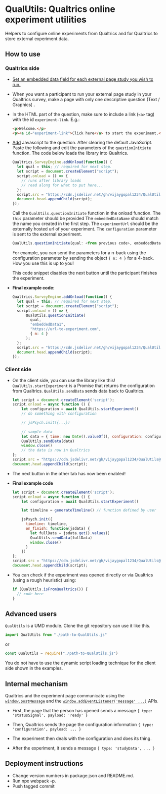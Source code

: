 # QualUtils: Qualtrics online experiment utilities

Helpers to configure online experiments from Qualtrics and for Qualtrics to store external experiment data.

## How to use


### Qualtrics side

- [Set an embedded data field for each external page study you wish to
  run.](https://www.qualtrics.com/support/survey-platform/survey-module/survey-flow/standard-elements/embedded-data#CreatingAnEmbeddedDataElement)

- When you want a participant to run your external page study in your Qualtrics
  survey, make a page with only one descriptive question (Text / Graphics) .

- In the HTML part of the question, make sure to include a link (`<a>` tag)
  with the id `experiment-link`. E.g.: 

    ```html
    <p>Welcome.</p>
    <p><a id="experiment-link">Click here</a> to start the experiment.</p>
    ```

- [Add](https://www.qualtrics.com/support/survey-platform/survey-module/question-options/add-javascript/)
  Javascript to the question. After clearing the default JavaScript. Paste the
  following and edit the parameters of the `questionInitiate` function. The
  code below loads the library into Qualtrics.

    ```javascript
    Qualtrics.SurveyEngine.addOnload(function() {
      let qual = this; // required for next step.
      let script = document.createElement("script");
      script.onload = () => {
        // runs after library loads
        // read along for what to put here...
      };
      script.src = "https://cdn.jsdelivr.net/gh/vijaygopal1234/QualUtils@0.1.6/dist/QualUtils-0.1.6.js";
      document.head.appendChild(script);
    });
    ```

    Call the `QualUtils.questionInitiate` function in the onload function. The `this` parameter should be provided  The
    `embeddedDataName` should match the name you created in the first step. The
    `experimentUrl` should be the externally hosted url of your experiment. The
    `configuration` parameter is sent to the external experiment.

    ```javascript
    QualUtils.questionInitiate(qual: <from previous code>, embeddedDataName: String, experimentUrl: String, configuration: <Any Javascript Object>)
    ```

    For example, you can send the parameters for a n-back using the
    configuration parameter by sending the object `{ n: 4 }` for a 4-back. How
    you use this is up to you!

    This code snippet disables the next button until the participant finishes the experiment.

- **Final example code**:
   
    ```javascript
    Qualtrics.SurveyEngine.addOnload(function() {
      let qual = this; // required for next step.
      let script = document.createElement("script");
      script.onload = () => {
          QualUtils.questionInitiate(
            qual,
            "embeddedData1",
            "https://url-to-experiment.com",
            { n: 4 }
          );
      };
      script.src = "https://cdn.jsdelivr.net/gh/vijaygopal1234/QualUtils@0.1.6/dist/QualUtils-0.1.6.js";
      document.head.appendChild(script);
    });
    ```

### Client side

- On the client side, you can use the library like this! `QualUtils.startExperiment` is a Promise that returns the configuration from Qualtrics. `QualUtils.sendData` sends data back to Qualtrics.

    ```javascript
    let script = document.createElement('script');
    script.onload = async function () {
        let configuration = await QualUtils.startExperiment()
        // do something with configuration

        // jsPsych.init({...})
        
        // sample data
        let data = { time: new Date().valueOf(), configuration: configuration }
        QualUtils.sendData(data)
        window.close()
        // the data is now in Qualtrics
    };
    script.src = "https://cdn.jsdelivr.net/gh/vijaygopal1234/QualUtils@0.1.6/dist/QualUtils-0.1.6.js";
    document.head.appendChild(script);
    ```

- The next button in the other tab has now been enabled!

- **Final example code**

    ```javascript
    let script = document.createElement('script');
    script.onload = async function () {
        let configuration = await QualUtils.startExperiment()

        let timeline = generateTimeline() // function defined by user

        jsPsych.init({
          timeline: timeline,
          on_finish: function(jsdata) {
            let fullData = jsdata.get().values()
            QualUtils.sendData(fullData)
            window.close()
          }
        })
    };
    script.src = "https://cdn.jsdelivr.net/gh/vijaygopal1234/QualUtils@0.1.6/dist/QualUtils-0.1.6.js";
    document.head.appendChild(script);
    ```

- You can check if the experiment was opened directly or via Qualtrics (using a rough heuristic) using:

    ```javascript
    if (QualUtils.isFromQualtrics()) {
      // code here
    }
    ```

## Advanced users

`QualUtils` is a UMD module. Clone the git repository can use it like this.

```javascript
import QualUtils from "./path-to-QualUtils.js"
```

or 

```javascript
const QualUtils = require("./path-to-QualUtils.js")
```

You do not have to use the dynamic script loading technique for the client side shown in the examples.

## Internal mechanism

Qualtrics and the experiment page communicate using the
[`window.postMessage`](https://developer.mozilla.org/en-US/docs/Web/API/Window/postMessage)
and the [`window.addEventListener('message' ...)`](https://developer.mozilla.org/en-US/docs/Web/API/Window/postMessage#The_dispatched_event)
APIs.

- First, the page that the person has opened sends a message `{ type: 'statusSignal', payload: 'ready' }`

- Then, Qualtrics sends the page the configuration information `{ type: 'configuration', payload: ... }`

- The experiment then deals with the configuration and does its thing.

- After the experiment, it sends a message `{ type: 'studyData', ... }`

## Deployment instructions

* Change version numbers in package.json and README.md.
* Run npx webpack -p.
* Push tagged commit

